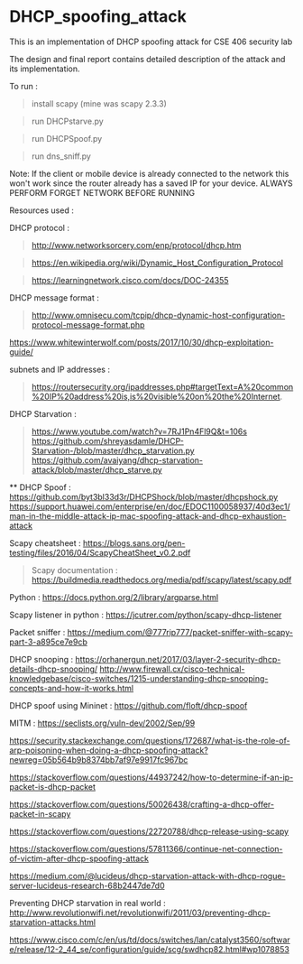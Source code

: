 # DHCP_spoofing_attack
This is an implementation of DHCP spoofing attack for CSE 406 security lab

The design and final report contains detailed description of the attack and its implementation.

To run :

> install scapy (mine was scapy 2.3.3)

> run DHCPstarve.py

> run DHCPSpoof.py

> run dns_sniff.py

Note: If the client or mobile device is already connected to the network this won't work since the router already has a saved IP for your device. 
ALWAYS PERFORM FORGET NETWORK BEFORE RUNNING


Resources used :

DHCP protocol : 

> http://www.networksorcery.com/enp/protocol/dhcp.htm

> https://en.wikipedia.org/wiki/Dynamic_Host_Configuration_Protocol

> https://learningnetwork.cisco.com/docs/DOC-24355

DHCP message format : 

> http://www.omnisecu.com/tcpip/dhcp-dynamic-host-configuration-protocol-message-format.php

https://www.whitewinterwolf.com/posts/2017/10/30/dhcp-exploitation-guide/

subnets and IP addresses : 

> https://routersecurity.org/ipaddresses.php#targetText=A%20common%20IP%20address%20is,is%20visible%20on%20the%20Internet.

DHCP Starvation : 

> https://www.youtube.com/watch?v=7RJ1Pn4Fl9Q&t=106s
> https://github.com/shreyasdamle/DHCP-Starvation-/blob/master/dhcp_starvation.py
> https://github.com/avaiyang/dhcp-starvation-attack/blob/master/dhcp_starve.py

** DHCP Spoof : https://github.com/byt3bl33d3r/DHCPShock/blob/master/dhcpshock.py
https://support.huawei.com/enterprise/en/doc/EDOC1100058937/40d3ec1/man-in-the-middle-attack-ip-mac-spoofing-attack-and-dhcp-exhaustion-attack

Scapy cheatsheet : https://blogs.sans.org/pen-testing/files/2016/04/ScapyCheatSheet_v0.2.pdf
> Scapy documentation : https://buildmedia.readthedocs.org/media/pdf/scapy/latest/scapy.pdf

Python : https://docs.python.org/2/library/argparse.html

Scapy listener in python : https://jcutrer.com/python/scapy-dhcp-listener

Packet sniffer : https://medium.com/@777rip777/packet-sniffer-with-scapy-part-3-a895ce7e9cb

DHCP snooping : https://orhanergun.net/2017/03/layer-2-security-dhcp-details-dhcp-snooping/
http://www.firewall.cx/cisco-technical-knowledgebase/cisco-switches/1215-understanding-dhcp-snooping-concepts-and-how-it-works.html

DHCP spoof using Mininet : https://github.com/floft/dhcp-spoof

MITM : https://seclists.org/vuln-dev/2002/Sep/99

https://security.stackexchange.com/questions/172687/what-is-the-role-of-arp-poisoning-when-doing-a-dhcp-spoofing-attack?newreg=05b564b9b8374bb7af97e9917fc967bc

https://stackoverflow.com/questions/44937242/how-to-determine-if-an-ip-packet-is-dhcp-packet

https://stackoverflow.com/questions/50026438/crafting-a-dhcp-offer-packet-in-scapy

https://stackoverflow.com/questions/22720788/dhcp-release-using-scapy

https://stackoverflow.com/questions/57811366/continue-net-connection-of-victim-after-dhcp-spoofing-attack

https://medium.com/@lucideus/dhcp-starvation-attack-with-dhcp-rogue-server-lucideus-research-68b2447de7d0

Preventing DHCP starvation in real world : http://www.revolutionwifi.net/revolutionwifi/2011/03/preventing-dhcp-starvation-attacks.html

https://www.cisco.com/c/en/us/td/docs/switches/lan/catalyst3560/software/release/12-2_44_se/configuration/guide/scg/swdhcp82.html#wp1078853

